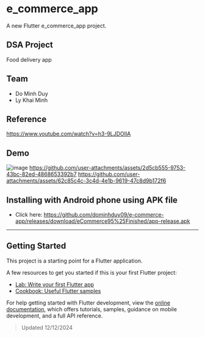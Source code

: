 # e_commerce_app
A new Flutter e_commerce_app project.

## DSA Project
Food delivery app

## Team
- Do Minh Duy
- Ly Khai Minh

## Reference
https://www.youtube.com/watch?v=h3-9LJDOlIA

## Demo
![image](https://github.com/user-attachments/assets/9ec73036-20e6-4be4-98bd-ed898e0fe4a1)
https://github.com/user-attachments/assets/2d5cb555-9753-43bc-82ed-4868653392b7
https://github.com/user-attachments/assets/62c85c4c-3c4d-4e1b-9619-47c8d9b172f6

## Installing with Android phone using APK file
- Click here: https://github.com/dominhduy09/e-commerce-app/releases/download/eCommerce95%25Finished/app-release.apk

---

## Getting Started

This project is a starting point for a Flutter application.

A few resources to get you started if this is your first Flutter project:

- [Lab: Write your first Flutter app](https://docs.flutter.dev/get-started/codelab)
- [Cookbook: Useful Flutter samples](https://docs.flutter.dev/cookbook)

For help getting started with Flutter development, view the
[online documentation](https://docs.flutter.dev/), which offers tutorials,
samples, guidance on mobile development, and a full API reference.

> Updated 12/12/2024
